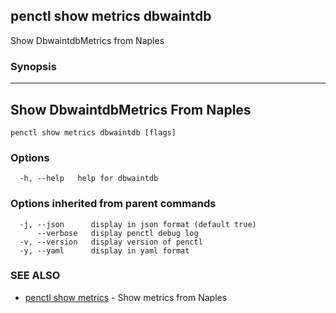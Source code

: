 ## penctl show metrics dbwaintdb

Show DbwaintdbMetrics from Naples

### Synopsis



---------------------------------
 Show DbwaintdbMetrics From Naples 
---------------------------------


```
penctl show metrics dbwaintdb [flags]
```

### Options

```
  -h, --help   help for dbwaintdb
```

### Options inherited from parent commands

```
  -j, --json      display in json format (default true)
      --verbose   display penctl debug log
  -v, --version   display version of penctl
  -y, --yaml      display in yaml format
```

### SEE ALSO
* [penctl show metrics](penctl_show_metrics.md)	 - Show metrics from Naples


